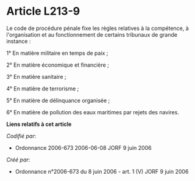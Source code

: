 # Article L213-9

Le code de procédure pénale fixe les règles relatives à la compétence, à l'organisation et au fonctionnement de certains
tribunaux de grande instance :

1° En matière militaire en temps de paix ;

2° En matière économique et financière ;

3° En matière sanitaire ;

4° En matière de terrorisme ;

5° En matière de délinquance organisée ;

6° En matière de pollution des eaux maritimes par rejets des navires.

**Liens relatifs à cet article**

_Codifié par_:

  - Ordonnance 2006-673 2006-06-08 JORF 9 juin 2006

_Créé par_:

  - Ordonnance n°2006-673 du 8 juin 2006 - art. 1 (V) JORF 9 juin 2006
